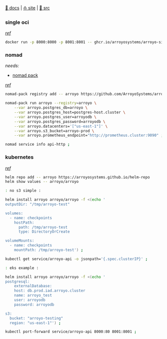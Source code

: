 [src/gh]: https://github.com/ArroyoSystems/arroyo.git "(MIT Apache-2.0) (Languages: Rust 81.3%, TypeScript 17.6%, Dockerfile 0.5%, Smarty 0.2%, CSS 0.1%, HTML 0.1%, Other 0.2%) Distributed stream processing engine in Rust"
[site]: https://www.arroyo.dev/ "Arroyo - Serverless stream processing"
[docs]: https://doc.arroyo.dev/ ""

[🍥 docs][docs] | [⛵ site][site] | [👾 src][src/gh]




[docs:deploy/nomad]: https://doc.arroyo.dev/deployment/nomad
[docs:deploy/kubernetes]: https://doc.arroyo.dev/deployment/kubernetes
[docs:start/single]: https://doc.arroyo.dev/getting-started

### single oci

[*ref*][docs:start/single]

~~~ sh
docker run -p 8000:8000 -p 8001:8001 -- ghcr.io/arroyosystems/arroyo-single:latest
~~~

### nomad

*needs:* 

[needs:nomad-pack]: https://developer.hashicorp.com/nomad/tutorials/nomad-pack/nomad-pack-intro "Introduction to Nomad Pack | Nomad | HashiCorp Developer"

- [nomad pack][needs:nomad-pack]

[*ref*][docs:deploy/nomad]

~~~ sh
nomad-pack registry add -- arroyo https://github.com/ArroyoSystems/arroyo-nomad-pack.git ;

nomad-pack run arroyo --registry=arroyo \
    --var arroyo.postgres_db=arroyo \
    --var arroyo.postgres_host=postgres-host.cluster \
    --var arroyo.postgres_user=arroyodb \
    --var arroyo.postgres_password=arroyodb \
    --var arroyo.datacenters='["us-east-1"]' \
    --var arroyo.s3_bucket=arroyo-prod \
    --var arroyo.prometheus_endpoint="http://prometheus.cluster:9090" ;

nomad service info api-http ;
~~~

### kubernetes

[*ref*][docs:deploy/kubernetes]

~~~ sh
helm repo add -- arroyo https://arroyosystems.github.io/helm-repo
helm show values -- arroyo/arroyo
~~~


~~~ sh
: no s3 simple :

helm install arroyo arroyo/arroyo -f <(echo '
outputDir: "/tmp/arroyo-test"

volumes:
  - name: checkpoints
    hostPath:
      path: /tmp/arroyo-test
      type: DirectoryOrCreate

volumeMounts:
  - name: checkpoints
    mountPath: /tmp/arroyo-test') ;

kubectl get service/arroyo-api -o jsonpath='{.spec.clusterIP}' ;
~~~

~~~ sh
: eks example :

helm install arroyo arroyo/arroyo -f <(echo '
postgresql:
    externalDatabase:
    host: db.prod.iad.arroyo.cluster
    name: arroyo_test
    user: arroyodb
    password: arroyodb

s3:
  bucket: "arroyo-testing"
  region: "us-east-1"') ;

kubectl port-forward service/arroyo-api 8000:80 8001:8001 ;
~~~
